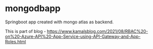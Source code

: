 # mongodbapp
Springboot app created with mongo atlas as backend. 

This is part of blog - https://www.kamalsblog.com/2021/08/RBAC%20-on%20-Azure-API%20-App-Service-using-API-Gateway-and-App-Roles.html

